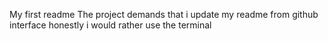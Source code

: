 My first readme
The project demands that i update my readme from github interface honestly i would rather use the terminal
